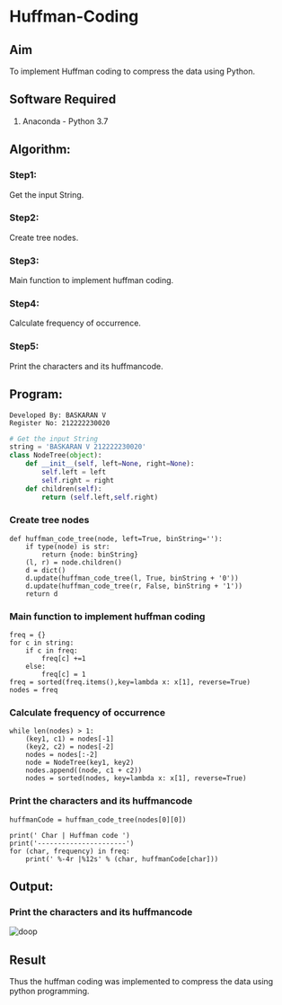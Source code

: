 # Huffman-Coding
## Aim
To implement Huffman coding to compress the data using Python.

## Software Required
1. Anaconda - Python 3.7

## Algorithm:
### Step1:
Get the input String.
### Step2:
Create tree nodes.
### Step3:
Main function to implement huffman coding.
### Step4:
Calculate frequency of occurrence.
### Step5:
Print the characters and its huffmancode. 
## Program:
```
Developed By: BASKARAN V
Register No: 212222230020
```
``` Python
# Get the input String
string = 'BASKARAN V 212222230020'
class NodeTree(object):
    def __init__(self, left=None, right=None):
        self.left = left
        self.right = right
    def children(self):
        return (self.left,self.right)
```
### Create tree nodes
```
def huffman_code_tree(node, left=True, binString=''):
    if type(node) is str:
        return {node: binString}
    (l, r) = node.children()
    d = dict()
    d.update(huffman_code_tree(l, True, binString + '0'))
    d.update(huffman_code_tree(r, False, binString + '1'))
    return d
```
### Main function to implement huffman coding
```
freq = {}
for c in string:
    if c in freq:
        freq[c] +=1
    else:
        freq[c] = 1
freq = sorted(freq.items(),key=lambda x: x[1], reverse=True)
nodes = freq
```
### Calculate frequency of occurrence
```
while len(nodes) > 1:
    (key1, c1) = nodes[-1]
    (key2, c2) = nodes[-2]
    nodes = nodes[:-2]
    node = NodeTree(key1, key2)
    nodes.append((node, c1 + c2))
    nodes = sorted(nodes, key=lambda x: x[1], reverse=True)

```
### Print the characters and its huffmancode
```
huffmanCode = huffman_code_tree(nodes[0][0])

print(' Char | Huffman code ')
print('----------------------')
for (char, frequency) in freq:
    print(' %-4r |%12s' % (char, huffmanCode[char]))
```
## Output:

### Print the characters and its huffmancode


![doop](https://github.com/BaskaranV15/HUFFMAN-CODING-/assets/118703522/dd519454-04d9-4e51-9737-068199363a7d)


## Result
Thus the huffman coding was implemented to compress the data using python programming.
